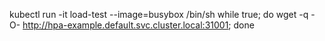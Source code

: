 kubectl run -it load-test --image=busybox /bin/sh
while true; do wget -q -O- http://hpa-example.default.svc.cluster.local:31001; done
